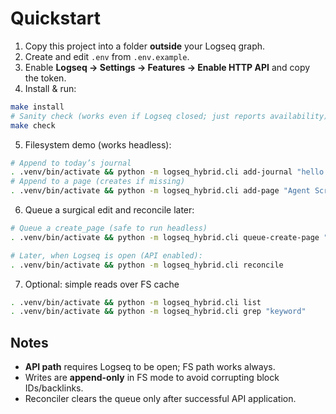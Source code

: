 # Quickstart

1. Copy this project into a folder **outside** your Logseq graph.
2. Create and edit `.env` from `.env.example`.
3. Enable **Logseq → Settings → Features → Enable HTTP API** and copy the token.
4. Install & run:

```bash
make install
# Sanity check (works even if Logseq closed; just reports availability)
make check
```

5. Filesystem demo (works headless):

```bash
# Append to today’s journal
. .venv/bin/activate && python -m logseq_hybrid.cli add-journal "hello from FS"
# Append to a page (creates if missing)
. .venv/bin/activate && python -m logseq_hybrid.cli add-page "Agent Scratch" "first note"
```

6. Queue a surgical edit and reconcile later:

```bash
# Queue a create_page (safe to run headless)
. .venv/bin/activate && python -m logseq_hybrid.cli queue-create-page "Surgical API Page" "seed content"

# Later, when Logseq is open (API enabled):
. .venv/bin/activate && python -m logseq_hybrid.cli reconcile
```

7. Optional: simple reads over FS cache

```bash
. .venv/bin/activate && python -m logseq_hybrid.cli list
. .venv/bin/activate && python -m logseq_hybrid.cli grep "keyword"
```

## Notes

* **API path** requires Logseq to be open; FS path works always.
* Writes are **append-only** in FS mode to avoid corrupting block IDs/backlinks.
* Reconciler clears the queue only after successful API application.
